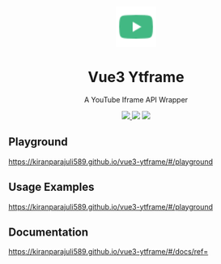 <p align="center">
	<img src="./src/assets/youtube.svg" width="80">
</p>
<h1 align=center>Vue3 Ytframe</h1>
<p align=center>A YouTube Iframe API Wrapper</p>
<p align="center">
<a href="https://www.npmjs.com/package/vue3-ytframe"><img src="https://img.shields.io/npm/v/vue3-ytframe.svg"/> <img src="https://img.shields.io/npm/dm/vue3-ytframe.svg"/></a> <a href="https://vuejs.org/"><img src="https://img.shields.io/badge/vue-3-brightgreen.svg"/></a>
</p>

## Playground
https://kiranparajuli589.github.io/vue3-ytframe/#/playground

## Usage Examples
https://kiranparajuli589.github.io/vue3-ytframe/#/playground

## Documentation
https://kiranparajuli589.github.io/vue3-ytframe/#/docs/ref=
